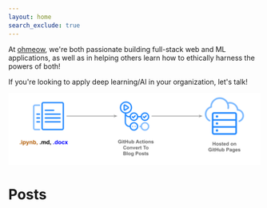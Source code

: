 ```yaml
---
layout: home
search_exclude: true
---
```


At [ohmeow](https://ohmeow.com), we're both passionate building full-stack web and ML applications, as well as in helping others learn how to ethically harness the powers of both!  

If you're looking to apply deep learning/AI in your organization, let's talk!

![](images/diagram.png "https://github.com/fastai/fastpages")

# Posts
